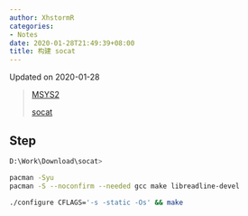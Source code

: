 ```yaml
---
author: XhstormR
categories:
- Notes
date: 2020-01-28T21:49:39+08:00
title: 构建 socat
---
```


<!--more-->

Updated on 2020-01-28

> [MSYS2](https://mirrors.tuna.tsinghua.edu.cn/msys2/distrib/msys2-x86_64-latest.tar.xz)
>
> [socat](http://www.dest-unreach.org/socat/download/socat-1.7.3.4.tar.gz)

## Step
```bash
D:\Work\Download\socat>

pacman -Syu
pacman -S --noconfirm --needed gcc make libreadline-devel

./configure CFLAGS='-s -static -Os' && make
```

